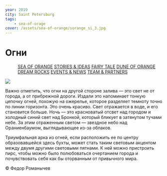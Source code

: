 ```yaml
---
year: 2019
city: Saint Petersburg
tags:
    - sea-of-orage
cover: /assets/sea-of-orange/sorange_si_3.jpg
---
```


# Огни

<Menu>
<a href="/sea-of-orange">SEA OF ORANGE</a>
<a href="/sea-of-orange/stories-and-ideas">STORIES & IDEAS</a>
<a href="/sea-of-orange/fairytale">FAIRY TALE</a>
<a href="/sea-of-orange/dune-of-orange">DUNE OF ORANGE</a>
<a href="/sea-of-orange/dreamrocks">DREAM ROCKS</a>
<a href="/sea-of-orange/events-and-news">EVENTS & NEWS</a>
<a href="/sea-of-orange/team-and-partners">TEAM & PARTNERS</a>
</Menu>

![](/assets/sea-of-orange/sorange_si_3.jpg)

Важно отметить, что огни на другой стороне залива — это свет не от города, а от прибрежной дороги. Издали это напоминает тонкую цепочку огней, похожую на ожерелье, которое разделяет темноту точно по линии горизонта. Это очень красиво. Свет отражается в воде, и его становится больше. Ночь — это красноватый отсвет над городом и холодный синий свет над Бронкой, который бликует в затянутом тучами небе. За этим отраженным светом — звездное небо над Ораниенбаумом, выглядывающее из-за облаков.

Триумфальная арка из огней, если расположить ее по центру образовавшейся здесь бухты, может стать таким световым акцентом между двумя другими световыми пятнами. К ней можно пристроить пирс, чтобы можно было полюбоваться очертанием города и почувствовать себя как бы  оторванным от привычного мира.


© Федор Романычев
